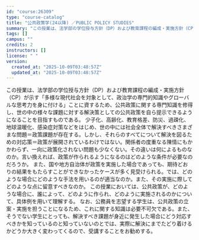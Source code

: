 ```yaml
---
id: "course:26309"
type: "course-catalog"
title: "公共政策学(24以降) ／PUBLIC POLICY STUDIES"
summary: "この授業は、法学部の学位授与方針（DP）および教育課程の編成・実施方針（CP）が示す「多様な現代社会を対象として、政治学の専門的知識やグローバルな思考力を身に付ける」ことに資するため、公共政策に関する専門知識を修得し、世の中の様々な課題に対…"
tags: []
campus: ""
credits: 2
instructors: []
license: " "
version:
  created_at: "2025-10-09T03:48:57Z"
  updated_at: "2025-10-09T03:48:57Z"
---
```


この授業は、法学部の学位授与方針（DP）および教育課程の編成・実施方針（CP）が示す「多様な現代社会を対象として、政治学の専門的知識やグローバルな思考力を身に付ける」ことに資するため、公共政策に関する専門知識を修得し、世の中の様々な課題に対する解決策としての公共政策を自ら提示できるようになることを目指すものである。 少子化、高齢化、教育格差、防災、過疎化、地球温暖化、感染症対策などをはじめ、世の中には社会全体で解決すべきさまざまな問題＝政策課題が存在する。しかし、それらのすべてについて解決を図るための対応策＝政策が展開されているわけではない。関係者の度重なる陳情にもかかわらず、一向に政策化されない問題も少なくない。その違いは何によるものなのか。言い換えれば、政策が作られるようになるのはどのような条件が必要なのだろうか。 また、国や地方自治体が政策を実施した場合であっても、期待どおりの結果をもたらすことができなかったケースが多く見受けられる。では、どのような場合にどのような手法を用いるのが適当なのか。また、その実施に際してどのような点に留意すべきなのか。 この授業においては、公共政策が、どのような場合に、誰によって、どのように作られ、どのように実施されるのかについて、具体例を用いて理解する。 なお、公務員を志望する学生は、公共政策の立案・実施を担うことになるため、これに関する知識は必要不可欠である。また、そうでない学生にとっても、解決すべき課題が身近に発生した場合にどう対応すべきかを知っているのと知っていないのとでは、実際に解決にまでたどり着けるかどうか大きく変わってくるので、受講することをお勧めする。
